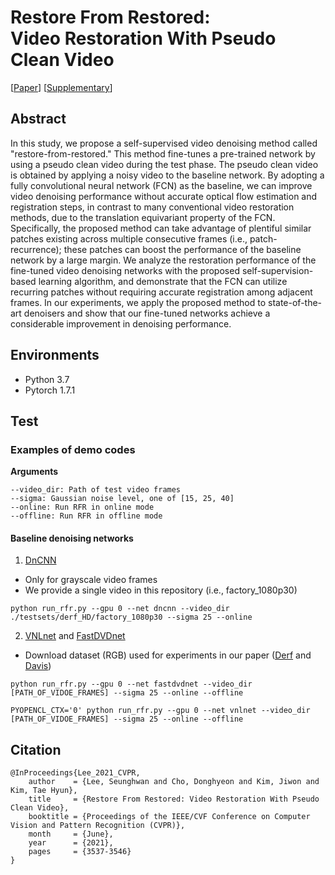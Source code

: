 
# Restore From Restored:<br>Video Restoration With Pseudo Clean Video
[[Paper](https://openaccess.thecvf.com/content/CVPR2021/html/Lee_Restore_From_Restored_Video_Restoration_With_Pseudo_Clean_Video_CVPR_2021_paper.html)]
[[Supplementary](https://drive.google.com/file/d/1kzXqnRBVtzfQuKlvpL1CkL0pLxAlQSYM/view?usp=sharing)]


## Abstract
In this study, we propose a self-supervised video denoising method called "restore-from-restored." This method fine-tunes a pre-trained network by using a pseudo clean video during the test phase. The pseudo clean video is obtained by applying a noisy video to the baseline network. By adopting a fully convolutional neural network (FCN) as the baseline, we can improve video denoising performance without accurate optical flow estimation and registration steps, in contrast to many conventional video restoration methods, due to the translation equivariant property of the FCN. Specifically, the proposed method can take advantage of plentiful similar patches existing across multiple consecutive frames (i.e., patch-recurrence); these patches can boost the performance of the baseline network by a large margin. We analyze the restoration performance of the fine-tuned video denoising networks with the proposed self-supervision-based learning algorithm, and demonstrate that the FCN can utilize recurring patches without requiring accurate registration among adjacent frames. In our experiments, we apply the proposed method to state-of-the-art denoisers and show that our fine-tuned networks achieve a considerable improvement in denoising performance.


## Environments
- Python 3.7
- Pytorch 1.7.1



## Test


### Examples of demo codes

**Arguments**
```
--video_dir: Path of test video frames
--sigma: Gaussian noise level, one of [15, 25, 40]
--online: Run RFR in online mode
--offline: Run RFR in offline mode
```


#### Baseline denoising networks


1. [DnCNN](https://github.com/SaoYan/DnCNN-PyTorch)
- Only for grayscale video frames
- We provide a single video in this repository (i.e., factory_1080p30)
```
python run_rfr.py --gpu 0 --net dncnn --video_dir ./testsets/derf_HD/factory_1080p30 --sigma 25 --online
```

2. [VNLnet](https://github.com/axeldavy/vnlnet) and [FastDVDnet](https://github.com/m-tassano/fastdvdnet)
- Download dataset (RGB) used for experiments in our paper ([Derf](https://drive.google.com/file/d/1dGOYfE9vZDPV4vJyenN0zHSEKUJm3xq8/view?usp=sharing) and [Davis](https://drive.google.com/file/d/16gIpZ5JX1GVaYpQGkt9GwXurvrWXVuFf/view?usp=sharing))

```
python run_rfr.py --gpu 0 --net fastdvdnet --video_dir [PATH_OF_VIDOE_FRAMES] --sigma 25 --online --offline

PYOPENCL_CTX='0' python run_rfr.py --gpu 0 --net vnlnet --video_dir [PATH_OF_VIDOE_FRAMES] --sigma 25 --online --offline
```



## Citation
```
@InProceedings{Lee_2021_CVPR,
    author    = {Lee, Seunghwan and Cho, Donghyeon and Kim, Jiwon and Kim, Tae Hyun},
    title     = {Restore From Restored: Video Restoration With Pseudo Clean Video},
    booktitle = {Proceedings of the IEEE/CVF Conference on Computer Vision and Pattern Recognition (CVPR)},
    month     = {June},
    year      = {2021},
    pages     = {3537-3546}
}
```
